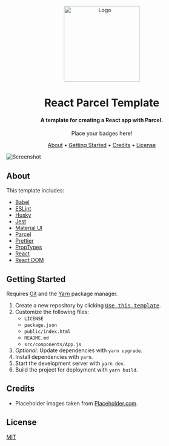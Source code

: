 <div align="center">
    <br>
    <a href="https://example.com">
        <img src="https://via.placeholder.com/200" alt="Logo" width="200">
    </a>
    <br>
    <h1>React Parcel Template</h1>
</div>

<div align="center">
    <h4>A template for creating a React app with Parcel.</h4>
</div>

<div align="center">
    <p>Place your badges here!</p>
</div>

<div align="center">
    <a href="#about">About</a> •
    <a href="#getting-started">Getting Started</a> •
    <a href="#credits">Credits</a> •
    <a href="#license">License</a>
</div>

![Screenshot](https://via.placeholder.com/1920x1080)

## About

This template includes:

- [Babel](https://babeljs.io/)
- [ESLint](https://eslint.org/)
- [Husky](https://www.npmjs.com/package/husky)
- [Jest](https://jestjs.io/)
- [Material UI](https://material-ui.com/)
- [Parcel](https://parceljs.org/)
- [Prettier](https://prettier.io/)
- [PropTypes](https://www.npmjs.com/package/prop-types)
- [React](https://reactjs.org/)
- [React DOM](https://reactjs.org/docs/react-dom.html)

## Getting Started

Requires [Git](https://git-scm.com/) and the [Yarn](https://yarnpkg.com/) package manager.

1. Create a new repository by clicking [<kbd>Use this template</kbd>](https://github.com/averycrespi/react-parcel-template/generate).
2. Customize the following files:
   - `LICENSE`
   - `package.json`
   - `public/index.html`
   - `README.md`
   - `src/components/App.js`
3. *Optional*: Update dependencies with `yarn upgrade`.
3. Install dependencies with `yarn`.
4. Start the development server with `yarn dev`.
5. Build the project for deployment with `yarn build`.

## Credits

- Placeholder images taken from [Placeholder.com](https://placeholder.com).

## License

[MIT](https://choosealicense.com/licenses/mit/)
